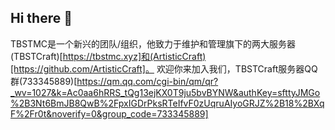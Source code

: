 ## Hi there 👋
TBSTMC是一个新兴的团队/组织，他致力于维护和管理旗下的两大服务器(TBSTCraft)[https://tbstmc.xyz]和(ArtisticCraft)[https://github.com/ArtisticCraft]。
欢迎你来加入我们，TBSTCraft服务器QQ群(733345889)[https://qm.qq.com/cgi-bin/qm/qr?_wv=1027&k=Ac0aa6hRRS_tQg13ejKX0T9ju5bvBYNW&authKey=sfttyJMGo%2B3Nt6BmJB8QwB%2FpxIGDrPksRTeIfvF0zUqruAIyoGRJZ%2B18%2BXqF%2Fr0t&noverify=0&group_code=733345889]

<!--

**Here are some ideas to get you started:**

🙋‍♀️ A short introduction - what is your organization all about?
🌈 Contribution guidelines - how can the community get involved?
👩‍💻 Useful resources - where can the community find your docs? Is there anything else the community should know?
🍿 Fun facts - what does your team eat for breakfast?
🧙 Remember, you can do mighty things with the power of [Markdown](https://docs.github.com/github/writing-on-github/getting-started-with-writing-and-formatting-on-github/basic-writing-and-formatting-syntax)
-->

